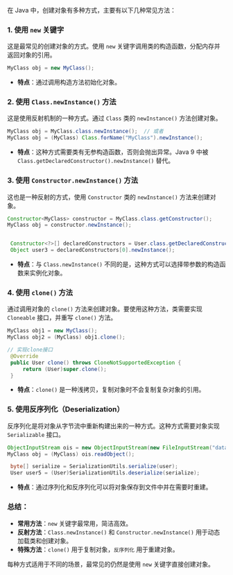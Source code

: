 在 Java 中，创建对象有多种方式，主要有以下几种常见方法：

### 1. **使用 `new` 关键字**
   这是最常见的创建对象的方式。使用 `new` 关键字调用类的构造函数，分配内存并返回对象的引用。

   ```java
   MyClass obj = new MyClass();
   ```

   - **特点**：通过调用构造方法初始化对象。

### 2. **使用 `Class.newInstance()` 方法**
   这是使用反射机制的一种方式。通过 `Class` 类的 `newInstance()` 方法创建对象。

   ```java
   MyClass obj = MyClass.class.newInstance();  // 或者
   MyClass obj = (MyClass) Class.forName("MyClass").newInstance();
   ```

   - **特点**：这种方式需要类有无参构造函数，否则会抛出异常。Java 9 中被 `Class.getDeclaredConstructor().newInstance()` 替代。

### 3. **使用 `Constructor.newInstance()` 方法**
   这也是一种反射的方式，使用 `Constructor` 类的 `newInstance()` 方法来创建对象。

   ```java
   Constructor<MyClass> constructor = MyClass.class.getConstructor();
   MyClass obj = constructor.newInstance();

   
    Constructor<?>[] declaredConstructors = User.class.getDeclaredConstructors();
    Object user3 = declaredConstructors[0].newInstance();
   ```

   - **特点**：与 `Class.newInstance()` 不同的是，这种方式可以选择带参数的构造函数来实例化对象。

### 4. **使用 `clone()` 方法**
   通过调用对象的 `clone()` 方法来创建对象。要使用这种方法，类需要实现 `Cloneable` 接口，并重写 `clone()` 方法。

   ```java
   MyClass obj1 = new MyClass();
   MyClass obj2 = (MyClass) obj1.clone();

   // 实现clone接口
    @Override
    public User clone() throws CloneNotSupportedException {
        return (User)super.clone();
    }
   ```

   - **特点**：`clone()` 是一种浅拷贝，复制对象时不会复制复杂对象的引用。

### 5. **使用反序列化（Deserialization）**
   反序列化是将对象从字节流中重新构建出来的一种方式。这种方式需要对象实现 `Serializable` 接口。

   ```java
   ObjectInputStream ois = new ObjectInputStream(new FileInputStream("data.obj"));
   MyClass obj = (MyClass) ois.readObject();

    byte[] serialize = SerializationUtils.serialize(user);
    User user5 = (User)SerializationUtils.deserialize(serialize);
   ```

   - **特点**：通过序列化和反序列化可以将对象保存到文件中并在需要时重建。

### 总结：
- **常用方法**：`new` 关键字最常用，简洁高效。
- **反射方法**：`Class.newInstance()` 和 `Constructor.newInstance()` 用于动态加载类和创建对象。
- **特殊方法**：`clone()` 用于复制对象，`反序列化` 用于重建对象。

每种方式适用于不同的场景，最常见的仍然是使用 `new` 关键字直接创建对象。